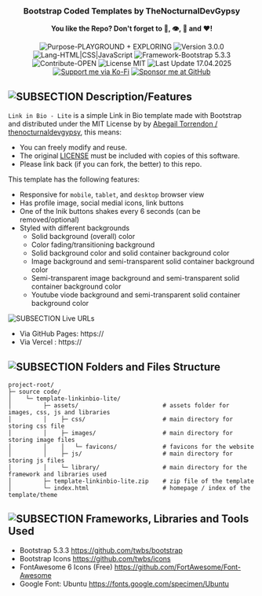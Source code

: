 <h3 align="center">Bootstrap Coded Templates by TheNocturnalDevGypsy</h3>
<p align="center"><strong>You like the Repo? Don't forget to 🌟, 👁️, 🔱 and ❤️!</strong></p>
<p align="center">
  <img src="https://img.shields.io/badge/Purpose-PLAYGROUND%20+%20EXPLORING-%2300416a?logoColor=white&labelColor=%2300416a&color=%2324292e&textColor=white" alt="Purpose-PLAYGROUND + EXPLORING"> <img src="https://img.shields.io/badge/Version-3.0.0-%2300416a?logoColor=white&labelColor=%2300416a&color=%2324292e&textColor=white" alt="Version 3.0.0"> <img src="https://img.shields.io/badge/Lang-HTML%20|%20CSS%20|%20JavaScript-%2300416a?logoColor=white&labelColor=%2300416a&color=%2324292e&textColor=white" alt="Lang-HTML|CSS|JavaScript"> <img src="https://img.shields.io/badge/Framework-Bootstrap%205.3.3-%2300416a?logoColor=white&labelColor=%2300416a&color=%2324292e&textColor=white" alt="Framework-Bootstrap 5.3.3"> <img src="https://img.shields.io/badge/Contribute-OPEN-%2300416a?logoColor=white&labelColor=%2300416a&color=%2324292e&textColor=white" alt="Contribute-OPEN"> <img src="https://img.shields.io/badge/License-MIT-%2300416a?logoColor=white&labelColor=%2300416a&color=%2324292e&textColor=white" alt="License MIT"> <img src="https://img.shields.io/badge/Last%20Update-17.04.2025-%2300416a?logoColor=white&labelColor=%2300416a&color=%2324292e&textColor=white" alt="Last Update 17.04.2025"> <a href="https://ko-fi.com/thenocturnaldevgypsy"><img src="https://img.shields.io/badge/Support%20me%20via%20Ko--Fi-%2300416a?logo=ko-fi&logoColor=white&color=%2300416a&textColor=white" alt="Support me via Ko-Fi"></a> <a href="https://github.com/sponsors/thenocturnaldevgypsy"><img src="https://custom-icon-badges.demolab.com/badge/Sponsor%20me%20at%20GitHub-%2300416a?logo=heart&logoColor=white&color=%2300416a&textColor=white" alt="Sponsor me at GitHub"></a>
</p>

## ![SUBSECTION Description/Features](https://custom-icon-badges.demolab.com/badge/-Description/Features-24292e?logo=check&logoColor=white&labelColor=00416a)

`Link in Bio - Lite` is a simple Link in Bio template made with Bootstrap and distributed under the MIT License by by [Abegail Torrendon / thenocturnaldevgypsy](https://github.com/thenocturnaldevgypsy), this means:

- You can freely modify and reuse.
- The original [LICENSE](LICENSE.md) must be included with copies of this software.
- Please link back (if you can fork, the better) to this repo. 

This template has the following features:
- Responsive for `mobile`, `tablet`, and `desktop` browser view
- Has profile image, social medial icons, link buttons
- One of the lnik buttons shakes every 6 seconds (can be removed/optional)
- Styled with different backgrounds
  - Solid background (overall) color
  - Color fading/transitioning background
  - Solid background color and solid container background color
  - Image background and semi-transparent solid container background color
  - Semi-transparent image background and semi-transparent solid container background color
  - Youtube viode background and semi-transparent solid container background color

![SUBSECTION Live URLs](https://custom-icon-badges.demolab.com/badge/-Live%20URLs-24292e?logo=globe&logoColor=white&labelColor=00416a)

- Via GitHub Pages: https://
- Via Vercel : https://

## ![SUBSECTION Folders and Files Structure](https://custom-icon-badges.demolab.com/badge/-Folders%20and%20Files%20Structure-24292e?logo=file-submodule&logoColor=white&labelColor=00416a)

```
project-root/
├─ source code/ 
│    └─ template-linkinbio-lite/
│         ├─ assets/                        # assets folder for images, css, js and libraries
│         │    ├─ css/                      # main directory for storing css file
│         │    ├─ images/                   # main directory for storing image files
│         │    │   └─ favicons/             # favicons for the website
│         │    ├─ js/                       # main directory for storing js files
│         │    └─ library/                  # main directory for the framework and libraries used
│         ├─ template-linkinbio-lite.zip    # zip file of the template
│         └─ index.html                     # homepage / index of the template/theme
```

## ![SUBSECTION Frameworks, Libraries and Tools Used](https://custom-icon-badges.demolab.com/badge/-Frameworks,%20Libraries%20and%20Tools%20Used-24292e?logo=tools&logoColor=white&labelColor=00416a)

- Bootstrap 5.3.3 https://github.com/twbs/bootstrap
- Bootstrap Icons https://github.com/twbs/icons
- FontAwesome 6 Icons (Free) https://github.com/FortAwesome/Font-Awesome
- Google Font: Ubuntu https://fonts.google.com/specimen/Ubuntu